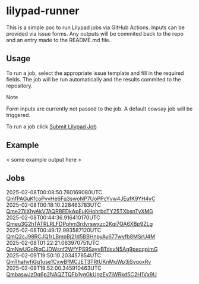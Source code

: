 # lilypad-runner

This is a simple poc to run Lilypad jobs via GitHub Actions. Inputs can be provided via issue forms. Any outputs will be commited back to the repo and an entry made to the README.md file.

## Usage

To run a job, select the appropriate issue template and fill in the required fields. The job will be run automatically and the results commited to the repository.

> [!NOTE]  
> Form inputs are currently not passed to the job. A default cowsay job will be triggered. 

To run a job click [Submit Lilypad Job](../../issues/new?template=lilypad_job_input.yml)

## Example

< some example output here >

## Jobs

2025-02-08T00:08:50.760169080UTC [QmfPAGuKfcoPvvHe6Fq3swoNP7UoPPcYvw4JEufK9YH4yC](downloaded-files/QmfPAGuKfcoPvvHe6Fq3swoNP7UoPPcYvw4JEufK9YH4yC)  
2025-02-08T00:18:10.228463783UTC [Qme27iiXhyAkV7AQRBEDkApEuKHohrboTY25TXbsnTyXMG](downloaded-files/Qme27iiXhyAkV7AQRBEDkApEuKHohrboTY25TXbsnTyXMG)  
2025-02-08T00:44:36.916410170UTC [Qmeu3G2hTATRLRLFDPphm3rdvrswxzc2Kqi7QA6XBp9ZLg](downloaded-files/Qmeu3G2hTATRLRLFDPphm3rdvrswxzc2Kqi7QA6XBp9ZLg)  
2025-02-08T00:49:12.993587120UTC [QmQ2cJ98RCJQ1rLBmpBj21d5BBHnpyAy677wyfb8MSrU4M](downloaded-files/QmQ2cJ98RCJQ1rLBmpBj21d5BBHnpyAy677wyfb8MSrU4M)  
2025-02-08T01:22:21.063970751UTC [QmNwUGoRjqCJDWsnf2WfYPS9SayvBTdsvN5Ag9pecqpimG](downloaded-files/QmNwUGoRjqCJDWsnf2WfYPS9SayvBTdsvN5Ag9pecqpimG)  
2025-02-09T19:50:10.203457854UTC [QmThahvfiGq1use1CxwBfMCJET3TRtUKnMqWp3jSyqoxRv](downloaded-files/QmThahvfiGq1use1CxwBfMCJET3TRtUKnMqWp3jSyqoxRv)  
2025-02-09T19:52:00.345910463UTC [QmbaswJzDq6p2NAQZTQFb1ygGkUgzEy7iWRkd5C2H1Vx9U](downloaded-files/QmbaswJzDq6p2NAQZTQFb1ygGkUgzEy7iWRkd5C2H1Vx9U)  
